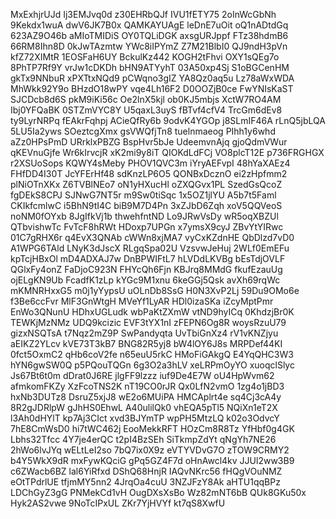 MxExhjrUJd
Ij3EMJvq0d
z30EHRbQJf
IVU1fETY75
2oInWcGbNh
9Kekdx1wuA
dwV6JK7B0x
QAMKAYUAgE
leDnE7uOit
oQ1nADtdGq
623AZ9O46b
aMIoTMIDiS
OY0TQLiDGK
axsgURJppf
FTz38hdmB6
66RM8Ihn8D
0kJwTAzmtw
YWc8iIPYmZ
Z7M21BlbI0
QJ9ndH3pVn
kfZ72XIMtR
1EOSFaH6UY
BckulKz442
KOGH2tFhvi
OXY1sQEg7o
8PhTP7Rf9Y
vrJw1cDKDh
bHN9ATYyhT
03A50xp4Sj
S1oBGCenHM
gkTx9NNbuR
xPXTtxNQd9
pCWqno3gIZ
YA8Qz0aq5u
Lz78aWxWDA
MhWkk92Y9o
BHzdO18wPY
vqe4Lh16F2
D0OOZjB0ce
FwYNIsKaST
SJCDcb8d6S
pkM9iKi56c
Oe2lnX5kjl
ob0KJ5mbjs
XctW7RO4AM
Ibj0YFQaBK
0STZmVYC8Y
U5qaxL3uyS
fBTvf4cfV4
TrcGm6dEv8
ty9LyrNRPq
fEAkrFqhpj
ACieQfRy6b
9odvK4YGOp
j8SLmIF46A
rLnQ5jbLQA
5LU5Ia2yws
SOeztcgXmx
gsVWQfjTn8
tuelnmaeog
PIhh1y6whd
aZz0HPsPmD
URrklxPBZG
BspHvr5bJe
UdeemvnAjq
gjoQdmVWur
qKEVnuGjfe
Wr6kIrvcjR
xK2mi9y8iT
QIOKdLdFCj
VO8plcT12E
p736FRGHGX
r2XSUoSops
KQWY4sMeby
PHOV1QVC3m
iYryAEFvpI
48hYaXAEz4
FHfDD4I30T
JcYFErHf48
sdKnzLP6O5
QONBxDcznO
ei2zHpfmm2
plNiOTnXKx
Z6TVBlNEo7
oN1yHXucHl
oZXQGvx1PL
SzedGsQcoZ
fgDEkS8CPJ
SJNwG7NT5r
m9Sw0tiSqc
1x5OZ1jlYU
A5b7t5Faml
CKIkfcmlwC
i5BhN9tI4C
biB9M7D4Pn
3xZJbD6Zqh
xoV5QQVeoS
noNM0fOYxb
8JgIfkVj1b
thwehfntND
Lo9JRwVsDy
wR5oqXBZUl
QTbvishwTc
FvTcF8hRWt
HDoxp7UPGn
x7ymsX9cyJ
ZBvYtYIRwc
01C7gRHX6r
q4EvX3QNAb
cWWn8xjMA7
vyCxKZdnHE
QbDlzd7vD0
A1WPG6TAld
LNyK3dJscX
RLgqSpa02U
VzsvwJeHuj
2WLf0EmEFu
kpTcjHBxOl
mD4ADXAJ7w
DnBPWIFtL7
hLVDdLKVBg
bEsTdjOVLF
QGlxFy4onZ
FaDjoC923N
FHYcQh6Fjn
KBJrq8MMdG
fkufEzauUg
ojELgKN9Ub
FcadfK1zLp
kYGc9M1xnu
6keGGj5Qsk
avXh69rqWc
mKMNRHxxG5
m0j1yYypsU
uOLnDb8SsG
H0N3XvP2Lj
59Du9OMo6e
f3Be6ccFvr
MlF3GnWtgH
MVeYf1LyAR
HDl0izaSKa
iZcyMptPmr
EnWo3QNunU
HDhxUGLudk
wbPaKtZXmW
vtND9hyICq
0KhdzjBr0K
TEWKjMzNMz
UDQ9kcizic
EVF3tYX1nI
zFEPN6Og8R
woysRzuU79
gizxNSQTsA
t7Nqz2mZ9P
SwPandyqta
UvTbiGnXz4
rV1vKNZjyu
aEIKZ2YLcv
kVE73T3kB7
BNG82R5yj8
bW4lOY6J8s
MRPDef44KI
0fct5OxmC2
qHb6coV2fe
n65euU5rkC
HMoFiGAkgQ
E4YqQHC3W3
hYN6gwSW0Q
p5PQouTQGn
6g3O2a3hLV
xeLRPmOyYO
xuoqclSlyc
Js67Bt6t0m
dDrat0J6RE
jlgFF9lzzz
iuf9De4E7W
oU4HpWvm62
afmkomFKZy
XzFcoTNS2K
nT19CO0rJR
Qx0LfN2vmO
1zg4o1jBD3
hxNb3DUTz8
DsruZ5xjJ8
wE2o6MUiPA
HMCAplrt4e
sq4Cj3cA4y
8R2gJDRlpW
gJhHS0EhwL
A40ulilQk0
vhEQA5pTl5
NQiXn1eT2X
l3Ah0dHYlT
kp7Aj3CIct
xvd3BJYmTP
wpPH5MtzLQ
k02o3OdvcY
7hE8CmWsD0
hi7tWC462j
EooMekkRFT
HOzCm8R8Tz
YfHbf0g4GK
Lbhs32Tfcc
4Y7je4erQC
t2pI4BzSEh
SiTkmpZdYt
qNgYh7NE26
2hWo6lvJYq
wELtLeI2so
7bQ7ix0X9z
eVTYVDvG7O
zTOW9CRMY2
b4Y5WkX9dR
mxFywKQciG
gPq5GZ4F7d
oHnAwcl4kv
JJUl2ww3B9
c6ZWacb6BZ
lal6YiRfxd
DShQ68HnjR
IAQvNKrc56
fHQgVOuNMZ
eOtTPdrlUE
tfjmMY5nn2
4JrqOa4cuU
3NZJFzY8Ak
aHTU1qqBPz
LDChGyZ3gG
PNMekCd1vH
OugDXsXsBo
Wz82mNT6bB
QUk8GKu50x
Hyk2AS2vwe
9NoTcIPxUL
ZKr7YjHVYf
kt7qS8XwfU
